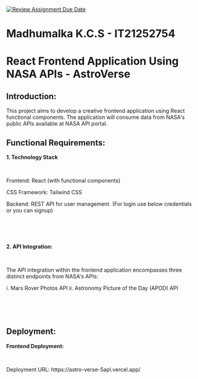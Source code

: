 [![Review Assignment Due Date](https://classroom.github.com/assets/deadline-readme-button-24ddc0f5d75046c5622901739e7c5dd533143b0c8e959d652212380cedb1ea36.svg)](https://classroom.github.com/a/V1F4A3D5)


# Madhumalka K.C.S - IT21252754
# React Frontend Application Using NASA APIs - AstroVerse

## Introduction:
<p>This project aims to develop a creative frontend application using React functional components. The application will consume data from NASA's public APIs available at NASA API portal.</p>

## Functional Requirements:
<p><b>1. Technology Stack</b></p><br>
<p>Frontend: React (with functional components)</p>
<p>CSS Framework: Tailwind CSS</p>
<p>Backend: REST API for user management. (For login use below credentials or you can signup)</p>
<br>
<br>
<br>

<p><b>2. API Integration:</b></p><br>
<p>The API integration within the frontend application encompasses three distinct endpoints from NASA's APIs:</p>
<p>i. Mars Rover Photos API ii. Astronomy Picture of the Day (APOD) API</p>
<br>
<br>
<br>

## Deployment:
<p><b>Frontend Deployment:</b></p>
<br>
<p>Deployment URL: https://astro-verse-5apl.vercel.app/</p>


